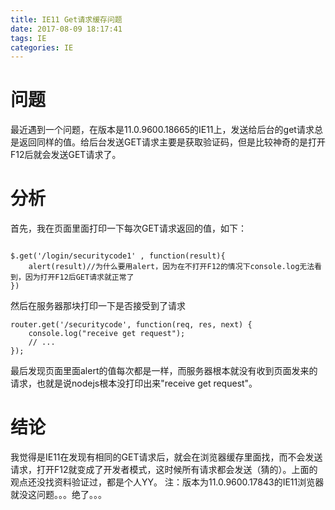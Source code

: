 ```yaml
---
title: IE11 Get请求缓存问题
date: 2017-08-09 18:17:41
tags: IE
categories: IE
---
```

# 问题
最近遇到一个问题，在版本是11.0.9600.18665的IE11上，发送给后台的get请求总是返回同样的值。给后台发送GET请求主要是获取验证码，但是比较神奇的是打开F12后就会发送GET请求了。

<!-- more -->
# 分析
首先，我在页面里面打印一下每次GET请求返回的值，如下：

```

$.get('/login/securitycode1' , function(result){
    alert(result)//为什么要用alert，因为在不打开F12的情况下console.log无法看到，因为打开F12后GET请求就正常了
})

```
然后在服务器那块打印一下是否接受到了请求

```
router.get('/securitycode', function(req, res, next) {
	console.log("receive get request");
	// ...
});
```
最后发现页面里面alert的值每次都是一样，而服务器根本就没有收到页面发来的请求，也就是说nodejs根本没打印出来"receive get request"。
# 结论
我觉得是IE11在发现有相同的GET请求后，就会在浏览器缓存里面找，而不会发送请求，打开F12就变成了开发者模式，这时候所有请求都会发送（猜的）。上面的观点还没找资料验证过，都是个人YY。
注：版本为11.0.9600.17843的IE11浏览器就没这问题。。。绝了。。。


